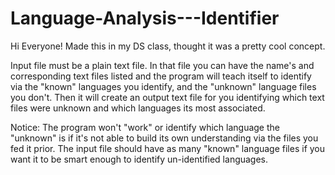 # Language-Analysis---Identifier

Hi Everyone! Made this in my DS class, thought it was a pretty cool concept.

Input file must be a plain text file. In that file you can have the name's and corresponding text files listed and the program
will teach itself to identify via the "known" languages you identify, and the "unknown" language files you don't.
Then it will create an output text file for you identifying which text files were unknown and which languages its most
associated.

Notice: The program won't "work" or identify which language the "unknown" is if it's not able to build its own understanding
via the files you fed it prior. The input file should have as many "known" language files if you want it to be smart enough
to identify un-identified languages.
